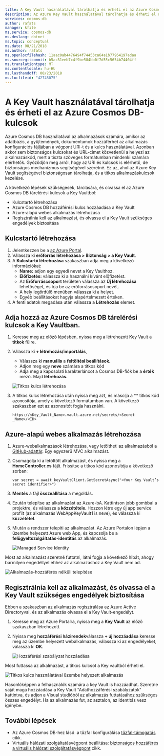 ```yaml
---
title: A Key Vault használatával tárolhatja és érheti el az Azure Cosmos DB-kulcsok |} A Microsoft Docs
description: Az Azure Key Vault használatával tárolhatja és érheti el az Azure Cosmos DB kapcsolati sztring, kulcsok, URI-t a.
services: cosmos-db
author: rafats
manager: kfile
ms.service: cosmos-db
ms.devlang: dotnet
ms.topic: conceptual
ms.date: 08/21/2018
ms.author: rafats
ms.openlocfilehash: 11aac0ab4476494f74453ca64a1b77964197adaa
ms.sourcegitcommit: b5ac31eeb7c4f9be584bb0f7d55c5654b74404ff
ms.translationtype: MT
ms.contentlocale: hu-HU
ms.lasthandoff: 08/23/2018
ms.locfileid: "42748075"
---
```

# <a name="use-key-vault-to-store-and-access-azure-cosmos-db-keys"></a>A Key Vault használatával tárolhatja és érheti el az Azure Cosmos DB-kulcsok

Azure Cosmos DB használatával az alkalmazások számára, amikor az adatbázis, a gyűjtemények, dokumentumok hozzáférhet az alkalmazás konfigurációs fájljában a végpont URI-t és a kulcs használatával.  Azonban akkor sem biztonságos kulcsokat és URL-címet közvetlenül a helyezi az alkalmazáskód, mert a tiszta szöveges formátumban mindenki számára elérhetők. Győződjön meg arról, hogy az URI és kulcsok is elérhető, de biztonságos mechanizmus segítségével szeretné. Ez az, ahol az Azure Key Vault segítségével biztonságosan tárolhatja, és a titkos alkalmazáskulcsok kezelése.

A következő lépések szükségesek, tárolására, és olvassa el az Azure Cosmos DB tárelérési kulcsok a Key Vaultból:

* Kulcstartó létrehozása  
* Azure Cosmos DB hozzáférési kulcs hozzáadása a Key Vault  
* Azure-alapú webes alkalmazás létrehozása  
* Regisztrálnia kell az alkalmazást, és olvassa el a Key Vault szükséges engedélyek biztosítása  


## <a name="create-a-key-vault"></a>Kulcstartó létrehozása

1. Jelentkezzen be a [az Azure Portal](https://portal.azure.com/).  
2. Válassza ki **erőforrás létrehozása > Biztonság > a Key Vault**.  
3. A **Kulcstartó létrehozása** szakaszban adja meg a következő információkat:  
   * **Name:** adjon egy egyedi nevet a Key Vaulthoz.  
   * **Előfizetés:** válassza ki a használni kívánt előfizetést.  
   * Az **Erőforráscsoport** területen válassza az **Új létrehozása** lehetőséget, és írja be az erőforráscsoport nevét.  
   * A hely legördülő menüben válassza ki a helyet.  
   * Egyéb beállításokat hagyja alapértelmezett értéken.  
4. A fenti adatok megadása után válassza a **Létrehozás** elemet.  

## <a name="add-azure-cosmos-db-access-keys-to-the-key-vault"></a>Adja hozzá az Azure Cosmos DB tárelérési kulcsok a Key Vaultban.
1. Keresse meg az előző lépésben, nyissa meg a létrehozott Key Vault a **titkok** fülre.  
2. Válassza ki **+ létrehozás/importálás**, 

   * Válassza ki **manuális** a **feltöltési beállítások**.
   * Adjon meg egy **neve** számára a titkos kód
   * Adja meg a kapcsolati karakterláncot a Cosmos DB-fiók be a **érték** mező. Majd **létrehozás**.

   ![Titkos kulcs létrehozása](./media/access-secrets-from-keyvault/create-a-secret.png)

4. A titkos kulcs létrehozása után nyissa meg azt, és másolja a ** titkos kód azonosítója, amely a következő formátumban van. A következő szakaszban ezt az azonosítót fogja használni. 

   `https://<Key_Vault_Name>.vault.azure.net/secrets/<Secret _Name>/<ID>`

## <a name="create-an-azure-web-application"></a>Azure-alapú webes alkalmazás létrehozása

1. Azure-webalkalmazások létrehozása, vagy letöltheti az alkalmazásból a [GitHub-adattár](https://github.com/rsarosh/CosmosDB-KeyVault). Egy egyszerű MVC alkalmazást.  

2. Csomagolja ki a letöltött alkalmazást, és nyissa meg a **HomeController.cs** fájlt. Frissítse a titkos kód azonosítója a következő sorban:

   `var secret = await keyVaultClient.GetSecretAsync("<Your Key Vault’s secret identifier>")`

3. **Mentés** a fájl **összeállítása** a megoldás.  
4. Ezután telepítse az alkalmazást az Azure-bA. Kattintson jobb gombbal a projektre, és válassza a **közzététele**. Hozzon létre egy új app service profilt (az alkalmazás WebAppKeyVault1 is neve), és válassza ki **közzététel**.   

5. Miután a rendszer telepíti az alkalmazást. Az Azure Portalon lépjen a üzembe helyezett Azure web App, és kapcsolja be a **felügyeltszolgáltatás-identitás** az alkalmazás.  

   ![Managed Service Identity](./media/access-secrets-from-keyvault/turn-on-managed-service-identity.png)

Most az alkalmazást szeretné futtatni, látni fogja a következő hibát, ahogy bármilyen engedéllyel ehhez az alkalmazáshoz a Key Vault nem ad.

![Alkalmazás-hozzáférés nélküli telepítése](./media/access-secrets-from-keyvault/app-deployed-without-access.png)

## <a name="register-the-application--grant-permissions-to-read-the-key-vault"></a>Regisztrálnia kell az alkalmazást, és olvassa el a Key Vault szükséges engedélyek biztosítása

Ebben a szakaszban az alkalmazás regisztrálása az Azure Active Directoryval, és az alkalmazás olvassa el a Key Vault-engedélyt. 

1. Keresse meg az Azure Portalra, nyissa meg a **Key Vault** az előző szakaszban létrehozott.  

2. Nyissa meg **hozzáférési házirendek**válassza **+ új hozzáadása** keresse meg az üzembe helyezett webalkalmazás, válassza ki az engedélyeket, válassza ki **OK**.  

   ![Hozzáférési szabályzat hozzáadása](./media/access-secrets-from-keyvault/add-access-policy.png)

Most futtassa az alkalmazást, a titkos kulcsot a Key vaultból érheti el.

![Titkos kulcs használatával üzembe helyezett alkalmazás](./media/access-secrets-from-keyvault/app-deployed-with-access.png)
 
Hasonlóképpen a felhasználók számára a key Vault is hozzáadhat. Szeretne saját maga hozzáadása a Key Vault "Adathozzáférési szabályzatok" kattintva, és adjon a Visual studióból az alkalmazás futtatásához szükséges összes engedélyt. Ha az alkalmazás fut, az asztalon, az identitás vesz igénybe.

## <a name="next-steps"></a>További lépések

* Az Azure Cosmos DB-hez lásd: a tűzfal konfigurálása [tűzfal-támogatás](firewall-support.md) cikk.
* Virtuális hálózati szolgáltatásvégpont beállítása: [biztonságos hozzáférés a virtuális hálózati szolgáltatásvégpont](vnet-service-endpoint.md) cikk.


